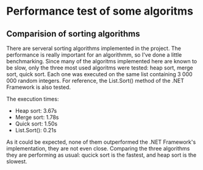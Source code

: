 # Performance test of some algoritms

## Comparision of sorting algorithms

There are serveral sorting algorithms implemented in the project. The performance is really important for an algorithmm, so I've done a little benchmarking. Since many of the algoritms implemented here are known to be slow, only the three most used algoritms were tested: heap sort, merge sort, quick sort. Each one was executed on the same list containing 3 000 000 random integers. For reference, the List.Sort() method of the .NET Framework is also tested.

The execution times:

- Heap sort: 3.67s
- Merge sort: 1.78s
- Quick sort: 1.50s
- List.Sort(): 0.21s

As it could be expected, none of them outperformed the .NET Framework's implementation, they are not even close. Comparing the three algorithms they are performing as usual: qucick sort is the fastest, and heap sort is the slowest.
